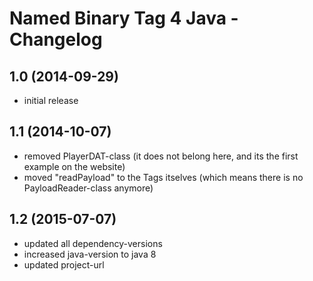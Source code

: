 Named Binary Tag 4 Java - Changelog
====================
## 1.0 (2014-09-29) ##
* initial release

## 1.1 (2014-10-07) ##
* removed PlayerDAT-class (it does not belong here, and its the first example on the website)
* moved "readPayload" to the Tags itselves (which means there is no PayloadReader-class anymore)

## 1.2 (2015-07-07) ##
* updated all dependency-versions
* increased java-version to java 8
* updated project-url